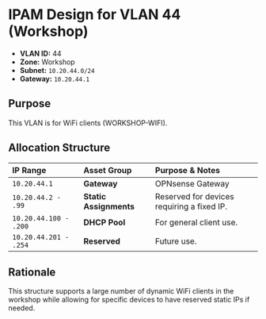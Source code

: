# IPAM Design for VLAN 44 (Workshop)

- **VLAN ID:** 44
- **Zone:** Workshop
- **Subnet:** `10.20.44.0/24`
- **Gateway:** `10.20.44.1`

## Purpose

This VLAN is for WiFi clients (WORKSHOP-WIFI).

## Allocation Structure

| IP Range | Asset Group | Purpose & Notes |
| :--- | :--- | :--- |
| `10.20.44.1` | **Gateway** | OPNsense Gateway |
| `10.20.44.2 - .99` | **Static Assignments** | Reserved for devices requiring a fixed IP. |
| `10.20.44.100 - .200`| **DHCP Pool** | For general client use. |
| `10.20.44.201 - .254`| **Reserved** | Future use. |

## Rationale

This structure supports a large number of dynamic WiFi clients in the workshop while allowing for specific devices to have reserved static IPs if needed.
